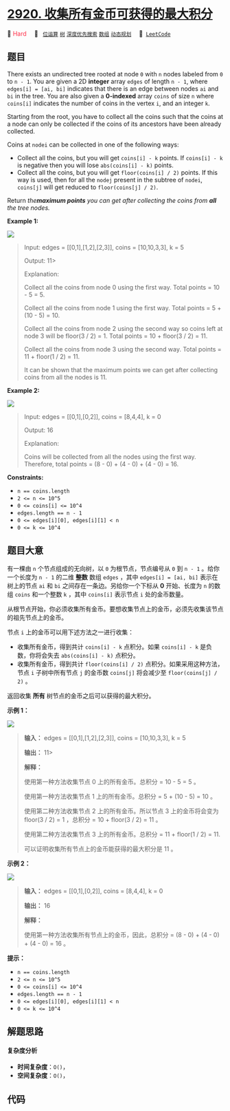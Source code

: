 # [2920. 收集所有金币可获得的最大积分](https://leetcode.com/problems/maximum-points-after-collecting-coins-from-all-nodes)

🔴 <font color=#ff334b>Hard</font>&emsp; 🔖&ensp; [`位运算`](/leetcode-js/outline/tag/bit-manipulation.md) [`树`](/leetcode-js/outline/tag/tree.md) [`深度优先搜索`](/leetcode-js/outline/tag/depth-first-search.md) [`数组`](/leetcode-js/outline/tag/array.md) [`动态规划`](/leetcode-js/outline/tag/dynamic-programming.md)&emsp; 🔗&ensp;[`LeetCode`](https://leetcode.com/problems/maximum-points-after-collecting-coins-from-all-nodes)

## 题目

There exists an undirected tree rooted at node `0` with `n` nodes labeled from
`0` to `n - 1`. You are given a 2D **integer** array `edges` of length `n -
1`, where `edges[i] = [ai, bi]` indicates that there is an edge between nodes
`ai` and `bi` in the tree. You are also given a **0-indexed** array `coins` of
size `n` where `coins[i]` indicates the number of coins in the vertex `i`, and
an integer `k`.

Starting from the root, you have to collect all the coins such that the coins
at a node can only be collected if the coins of its ancestors have been
already collected.

Coins at `nodei` can be collected in one of the following ways:

  * Collect all the coins, but you will get `coins[i] - k` points. If `coins[i] - k` is negative then you will lose `abs(coins[i] - k)` points.
  * Collect all the coins, but you will get `floor(coins[i] / 2)` points. If this way is used, then for all the `nodej` present in the subtree of `nodei`, `coins[j]` will get reduced to `floor(coins[j] / 2)`.

Return _the**maximum points** you can get after collecting the coins from
**all** the tree nodes._



**Example 1:**

![](https://assets.leetcode.com/uploads/2023/09/18/ex1-copy.png)

> Input: edges = [[0,1],[1,2],[2,3]], coins = [10,10,3,3], k = 5
> 
> Output: 11> 
> > 
> > 
> > 
> > 
> > 
> 
> 
> Explanation: 
> 
> Collect all the coins from node 0 using the first way. Total points = 10 - 5 = 5.
> 
> Collect all the coins from node 1 using the first way. Total points = 5 + (10 - 5) = 10.
> 
> Collect all the coins from node 2 using the second way so coins left at node 3 will be floor(3 / 2) = 1. Total points = 10 + floor(3 / 2) = 11.
> 
> Collect all the coins from node 3 using the second way. Total points = 11 + floor(1 / 2) = 11.
> 
> It can be shown that the maximum points we can get after collecting coins from all the nodes is 11. 

**Example 2:**

**![](https://assets.leetcode.com/uploads/2023/09/18/ex2.png)**

> Input: edges = [[0,1],[0,2]], coins = [8,4,4], k = 0
> 
> Output: 16
> 
> Explanation: 
> 
> Coins will be collected from all the nodes using the first way. Therefore, total points = (8 - 0) + (4 - 0) + (4 - 0) = 16.

**Constraints:**

  * `n == coins.length`
  * `2 <= n <= 10^5`
  * `0 <= coins[i] <= 10^4`
  * `edges.length == n - 1`
  * `0 <= edges[i][0], edges[i][1] < n`
  * `0 <= k <= 10^4`


## 题目大意

有一棵由 `n` 个节点组成的无向树，以 `0`  为根节点，节点编号从 `0` 到 `n - 1` 。给你一个长度为 `n - 1` 的二维 **整数**
数组 `edges` ，其中 `edges[i] = [ai, bi]` 表示在树上的节点 `ai` 和 `bi` 之间存在一条边。另给你一个下标从
**0** 开始、长度为 `n` 的数组 `coins` 和一个整数 `k` ，其中 `coins[i]` 表示节点 `i` 处的金币数量。

从根节点开始，你必须收集所有金币。要想收集节点上的金币，必须先收集该节点的祖先节点上的金币。

节点 `i` 上的金币可以用下述方法之一进行收集：

  * 收集所有金币，得到共计 `coins[i] - k` 点积分。如果 `coins[i] - k` 是负数，你将会失去 `abs(coins[i] - k)` 点积分。
  * 收集所有金币，得到共计 `floor(coins[i] / 2)` 点积分。如果采用这种方法，节点 `i` 子树中所有节点 `j` 的金币数 `coins[j]` 将会减少至 `floor(coins[j] / 2)` 。

返回收集 **所有** 树节点的金币之后可以获得的最大积分。



**示例 1：**

![](https://assets.leetcode.com/uploads/2023/09/18/ex1-copy.png)

> 
> 
> 
> 
> 
> **输入：** edges = [[0,1],[1,2],[2,3]], coins = [10,10,3,3], k = 5
> 
> **输出：** 11> 
> > 
> > 
> > 
> > 
> > 
> 
> 
> **解释：**
> 
> 使用第一种方法收集节点 0 上的所有金币。总积分 = 10 - 5 = 5 。
> 
> 使用第一种方法收集节点 1 上的所有金币。总积分 = 5 + (10 - 5) = 10 。
> 
> 使用第二种方法收集节点 2 上的所有金币。所以节点 3 上的金币将会变为 floor(3 / 2) = 1 ，总积分 = 10 + floor(3 / 2) = 11 。
> 
> 使用第二种方法收集节点 3 上的所有金币。总积分 =  11 + floor(1 / 2) = 11.
> 
> 可以证明收集所有节点上的金币能获得的最大积分是 11 。 
> 
> 

**示例 2：**

**![](https://assets.leetcode.com/uploads/2023/09/18/ex2.png)**

> 
> 
> 
> 
> 
> **输入：** edges = [[0,1],[0,2]], coins = [8,4,4], k = 0
> 
> **输出：** 16
> 
> **解释：**
> 
> 使用第一种方法收集所有节点上的金币，因此，总积分 = (8 - 0) + (4 - 0) + (4 - 0) = 16 。
> 
> 



**提示：**

  * `n == coins.length`
  * `2 <= n <= 10^5`
  * `0 <= coins[i] <= 10^4`
  * `edges.length == n - 1`
  * `0 <= edges[i][0], edges[i][1] < n`
  * `0 <= k <= 10^4`


## 解题思路

#### 复杂度分析

- **时间复杂度**：`O()`，
- **空间复杂度**：`O()`，

## 代码

```javascript

```